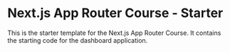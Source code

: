# Next.js App Router Course - Starter

This is the starter template for the Next.js App Router Course. It contains the starting code for the dashboard application.
